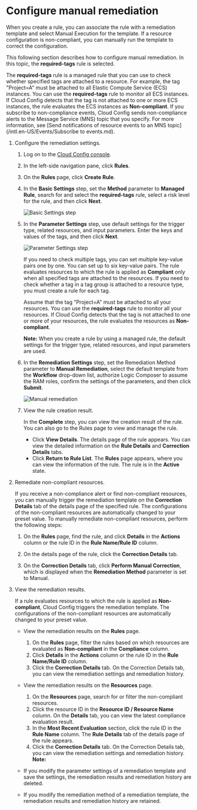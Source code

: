 # Configure manual remediation

When you create a rule, you can associate the rule with a remediation template and select Manual Execution for the template. If a resource configuration is non-compliant, you can manually run the template to correct the configuration.

This following section describes how to configure manual remediation. In this topic, the **required-tags** rule is selected.

The **required-tags** rule is a managed rule that you can use to check whether specified tags are attached to a resource. For example, the tag "Project=A" must be attached to all Elastic Compute Service \(ECS\) instances. You can use the **required-tags** rule to monitor all ECS instances. If Cloud Config detects that the tag is not attached to one or more ECS instances, the rule evaluates the ECS instances as **Non-compliant**. If you subscribe to non-compliance events, Cloud Config sends non-compliance alerts to the Message Service \(MNS\) topic that you specify. For more information, see [Send notifications of resource events to an MNS topic](/intl.en-US/Events/Subscribe to events.md).

1.  Configure the remediation settings.

    1.  Log on to the [Cloud Config console](https://config.console.aliyun.com).

    2.  In the left-side navigation pane, click **Rules**.

    3.  On the **Rules** page, click **Create Rule**.

    4.  In the **Basic Settings** step, set the **Method** parameter to **Managed Rule**, search for and select the **required-tags** rule, select a risk level for the rule, and then click **Next**.

        ![Basic Settings step](https://static-aliyun-doc.oss-cn-hangzhou.aliyuncs.com/assets/img/en-US/9741333061/p86601.png)

    5.  In the **Parameter Settings** step, use default settings for the trigger type, related resources, and input parameters. Enter the keys and values of the tags, and then click **Next**.

        ![Parameter Settings step](https://static-aliyun-doc.oss-cn-hangzhou.aliyuncs.com/assets/img/en-US/9741333061/p86602.png)

        If you need to check multiple tags, you can set multiple key-value pairs one by one. You can set up to six key-value pairs. The rule evaluates resources to which the rule is applied as **Compliant** only when all specified tags are attached to the resources. If you need to check whether a tag in a tag group is attached to a resource type, you must create a rule for each tag.

        Assume that the tag "Project=A" must be attached to all your resources. You can use the **required-tags** rule to monitor all your resources. If Cloud Config detects that the tag is not attached to one or more of your resources, the rule evaluates the resources as **Non-compliant**.

        **Note:** When you create a rule by using a managed rule, the default settings for the trigger type, related resources, and input parameters are used.

    6.  In the **Remediation Settings** step, set the Remediation Method parameter to **Manual Remediation**, select the default template from the **Workflow** drop-down list, authorize Logic Composer to assume the RAM roles, confirm the settings of the parameters, and then click **Submit**.

        ![Manual remediation](https://static-aliyun-doc.oss-cn-hangzhou.aliyuncs.com/assets/img/en-US/7412333061/p95309.png)

    7.  View the rule creation result.

        In the **Complete** step, you can view the creation result of the rule. You can also go to the Rules page to view and manage the rule.

        -   Click **View Details**. The details page of the rule appears. You can view the detailed information on the **Rule Details** and **Correction Details** tabs.
        -   Click **Return to Rule List**. The **Rules** page appears, where you can view the information of the rule. The rule is in the **Active** state.
2.  Remediate non-compliant resources.

    If you receive a non-compliance alert or find non-compliant resources, you can manually trigger the remediation template on the **Correction Details** tab of the details page of the specified rule. The configurations of the non-compliant resources are automatically changed to your preset value. To manually remediate non-compliant resources, perform the following steps:

    1.  On the **Rules** page, find the rule, and click **Details** in the **Actions** column or the rule ID in the **Rule Name/Rule ID** column.

    2.  On the details page of the rule, click the **Correction Details** tab.

    3.  On the **Correction Details** tab, click **Perform Manual Correction**, which is displayed when the **Remediation Method** parameter is set to Manual.

3.  View the remediation results.

    If a rule evaluates resources to which the rule is applied as **Non-compliant**, Cloud Config triggers the remediation template. The configurations of the non-compliant resources are automatically changed to your preset value.

    -   View the remediation results on the **Rules** page.
        1.  On the **Rules** page, filter the rules based on which resources are evaluated as **Non-compliant** in the **Compliance** column.
        2.  Click **Details** in the **Actions** column or the rule ID in the **Rule Name/Rule ID** column.
        3.  Click the **Correction Details** tab. On the Correction Details tab, you can view the remediation settings and remediation history.
    -   View the remediation results on the **Resources** page.
        1.  On the **Resources** page, search for or filter the non-compliant resources.
        2.  Click the resource ID in the **Resource ID / Resource Name** column. On the **Details** tab, you can view the latest compliance evaluation result.
        3.  In the **Most Recent Evaluation** section, click the rule ID in the **Rule Name** column. The **Rule Details** tab of the details page of the rule appears.
        4.  Click the **Correction Details** tab. On the Correction Details tab, you can view the remediation settings and remediation history.
    **Note:**

    -   If you modify the parameter settings of a remediation template and save the settings, the remediation results and remediation history are deleted.
    -   If you modify the remediation method of a remediation template, the remediation results and remediation history are retained.


